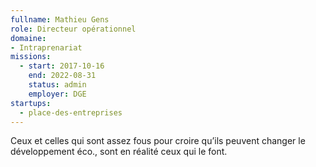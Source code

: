```yaml
---
fullname: Mathieu Gens
role: Directeur opérationnel
domaine:
- Intraprenariat
missions:
  - start: 2017-10-16
    end: 2022-08-31
    status: admin
    employer: DGE
startups:
  - place-des-entreprises
---
```


Ceux et celles qui sont assez fous pour croire qu’ils peuvent changer le développement éco., sont en réalité ceux qui le font.
